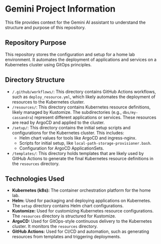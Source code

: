 # Gemini Project Information

This file provides context for the Gemini AI assistant to understand the structure and purpose of this repository.

## Repository Purpose

This repository stores the configuration and setup for a home lab environment. It automates the deployment of applications and services on a Kubernetes cluster using GitOps principles.

## Directory Structure

*   `/.github/workflows/`: This directory contains GitHub Actions workflows, such as `deploy_resource.yml`, which likely automates the deployment of resources to the Kubernetes cluster.
*   `/resources/`: This directory contains Kubernetes resource definitions, likely managed by Kustomize. The subdirectories (e.g., `dbs/my-cassandra`) represent different applications or services. These resources are read by ArgoCD and applied to the cluster.
*   `/setup/`: This directory contains the initial setup scripts and configurations for the Kubernetes cluster. This includes:
    *   Helm chart values for tools like ArgoCD and ingress-nginx.
    *   Scripts for initial setup, like `local-path-storage-provisioner.bash`.
    *   Configuration for ArgoCD ApplicationSets.
*   `/templates/`: This directory holds templates that are likely used by GitHub Actions to generate the final Kubernetes resource definitions in the `resources` directory.

## Technologies Used

*   **Kubernetes (k8s):** The container orchestration platform for the home lab.
*   **Helm:** Used for packaging and deploying applications on Kubernetes. The `setup` directory contains Helm chart configurations.
*   **Kustomize:** Used for customizing Kubernetes resource configurations. The `resources` directory is structured for Kustomize.
*   **ArgoCD:** Used for GitOps-style continuous delivery to the Kubernetes cluster. It monitors the `resources` directory.
*   **GitHub Actions:** Used for CI/CD and automation, such as generating resources from templates and triggering deployments.
